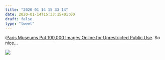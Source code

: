 ```yaml
---
title: "2020 01 14 15 33 14"
date: 2020-01-14T15:33:15+01:00
draft: false
type: "tweet"
---
```

i[Paris Museums Put 100,000 Images Online for Unrestricted Public Use](https://kottke.org/20/01/paris-museums-put-100000-images-online-for-unrestricted-public-use). So nice...

![](/img/eugene-atget-02.jpg)
